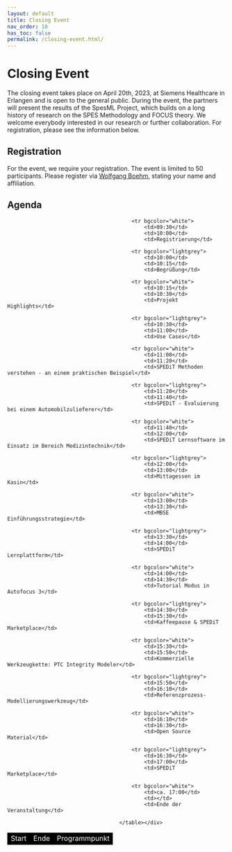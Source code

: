 ```yaml
---
layout: default
title: Closing Event
nav_order: 10
has_toc: false
permalink: /closing-event.html/
---
```

# Closing Event

The closing event takes place on April 20th, 2023, at Siemens Healthcare in Erlangen and is open to the general public. During the event, the partners will present the results of the SpesML Project, which builds on a long history of research on the SPES Methodology and FOCUS theory. We welcome everybody interested in our research or further collaboration. For registration, please see the information below.

## Registration
For the event, we require your registration. The event is limited to 50 participants. Please register via [Wolfgang Boehm](mailto:boehmw@in.tum.de), stating your name and affiliation.

## Agenda
<div><table border=0 cellpadding=10>
											<tr bgcolor="black">
												<td><font color="white">Start</font></td>
												<td><font color="white">Ende</font></td>
												<td><font color="white">Programmpunkt</font></td>
											
											<tr bgcolor="white">
												<td>09:30</td>
												<td>10:00</td>
												<td>Registrierung</td>
											
											<tr bgcolor="lightgrey">
												<td>10:00</td>
												<td>10:15</td>
												<td>Begrüßung</td>
											
											<tr bgcolor="white">
												<td>10:15</td>
												<td>10:30</td>
												<td>Projekt Highlights</td>
											
											<tr bgcolor="lightgrey">
												<td>10:30</td>
												<td>11:00</td>
												<td>Use Cases</td>
											
											<tr bgcolor="white">
												<td>11:00</td>
												<td>11:20</td>
												<td>SPEDiT Methoden verstehen - an einem praktischen Beispiel</td>									
											
											<tr bgcolor="lightgrey">
												<td>11:20</td>
												<td>11:40</td>
												<td>SPEDiT - Evaluierung bei einem Automobilzulieferer</td>
											
											<tr bgcolor="white">
												<td>11:40</td>
												<td>12:00</td>
												<td>SPEDiT Lernsoftware im Einsatz im Bereich Medizintechnik</td>
											
											<tr bgcolor="lightgrey">
												<td>12:00</td>
												<td>13:00</td>
												<td>Mittagessen im Kasin</td>
											
											<tr bgcolor="white">
												<td>13:00</td>
												<td>13:30</td>
												<td>MBSE Einführungsstrategie</td>	
											
											<tr bgcolor="lightgrey">
												<td>13:30</td>
												<td>14:00</td>
												<td>SPEDiT Lernplattform</td>

											<tr bgcolor="white">
												<td>14:00</td>
												<td>14:30</td>
												<td>Tutorial Modus in Autofocus 3</td>								
											
											<tr bgcolor="lightgrey">
												<td>14:30</td>
												<td>15:30</td>
												<td>Kaffeepause & SPEDiT Marketplace</td>
												
											<tr bgcolor="white">
												<td>15:30</td>
												<td>15:50</td>
												<td>Kommerzielle Werkzeugkette: PTC Integrity Modeler</td>
												
											<tr bgcolor="lightgrey">
												<td>15:50</td>
												<td>16:10</td>
												<td>Referenzprozess-Modellierungswerkzeug</td>
												
											<tr bgcolor="white">
												<td>16:10</td>
												<td>16:30</td>
												<td>Open Source Material</td>
												
											<tr bgcolor="lightgrey">
												<td>16:30</td>
												<td>17:00</td>
												<td>SPEDiT Marketplace</td>
												
											<tr bgcolor="white">
												<td>ca. 17:00</td>
												<td></td>
												<td>Ende der Veranstaltung</td>
												
										</table></div>
